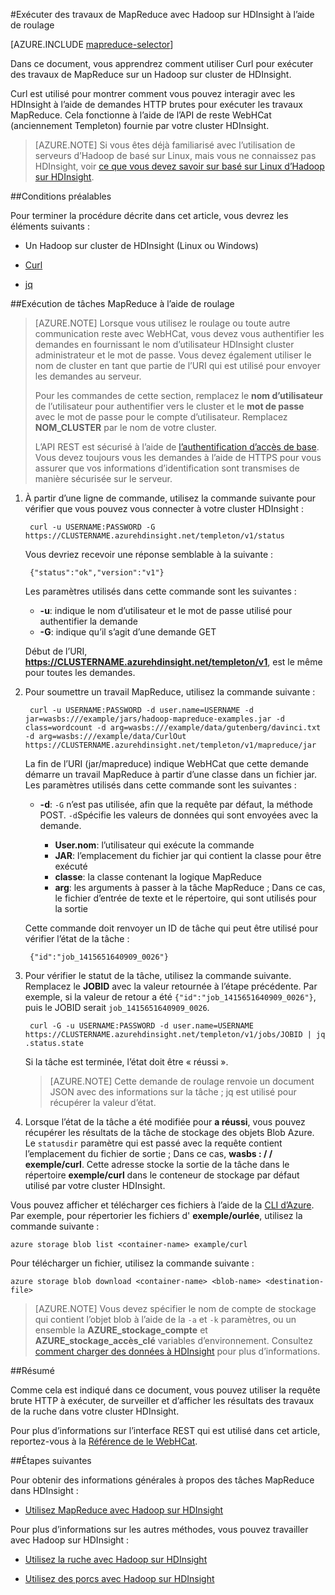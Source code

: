 <properties
   pageTitle="Utilisez MapReduce et courbée avec Hadoop dans HDInsight | Microsoft Azure"
   description="Apprenez à exécuter à distance des travaux de MapReduce avec Hadoop sur HDInsight à l’aide de roulage."
   services="hdinsight"
   documentationCenter=""
   authors="Blackmist"
   manager="jhubbard"
   editor="cgronlun"
    tags="azure-portal"/>

<tags
   ms.service="hdinsight"
   ms.devlang="na"
   ms.topic="article"
   ms.tgt_pltfrm="na"
   ms.workload="big-data"
   ms.date="09/27/2016"
   ms.author="larryfr"/>

#<a name="run-mapreduce-jobs-with-hadoop-on-hdinsight-using-curl"></a>Exécuter des travaux de MapReduce avec Hadoop sur HDInsight à l’aide de roulage

[AZURE.INCLUDE [mapreduce-selector](../../includes/hdinsight-selector-use-mapreduce.md)]

Dans ce document, vous apprendrez comment utiliser Curl pour exécuter des travaux de MapReduce sur un Hadoop sur cluster de HDInsight.

Curl est utilisé pour montrer comment vous pouvez interagir avec les HDInsight à l’aide de demandes HTTP brutes pour exécuter les travaux MapReduce. Cela fonctionne à l’aide de l’API de reste WebHCat (anciennement Templeton) fournie par votre cluster HDInsight.

> [AZURE.NOTE] Si vous êtes déjà familiarisé avec l’utilisation de serveurs d’Hadoop de basé sur Linux, mais vous ne connaissez pas HDInsight, voir [ce que vous devez savoir sur basé sur Linux d’Hadoop sur HDInsight](hdinsight-hadoop-linux-information.md).

##<a id="prereq"></a>Conditions préalables

Pour terminer la procédure décrite dans cet article, vous devrez les éléments suivants :

* Un Hadoop sur cluster de HDInsight (Linux ou Windows)

* [Curl](http://curl.haxx.se/)

* [jq](http://stedolan.github.io/jq/)

##<a id="curl"></a>Exécution de tâches MapReduce à l’aide de roulage

> [AZURE.NOTE] Lorsque vous utilisez le roulage ou toute autre communication reste avec WebHCat, vous devez vous authentifier les demandes en fournissant le nom d’utilisateur HDInsight cluster administrateur et le mot de passe. Vous devez également utiliser le nom de cluster en tant que partie de l’URI qui est utilisé pour envoyer les demandes au serveur.
>
> Pour les commandes de cette section, remplacez le **nom d’utilisateur** de l’utilisateur pour authentifier vers le cluster et le **mot de passe** avec le mot de passe pour le compte d’utilisateur. Remplacez **NOM_CLUSTER** par le nom de votre cluster.
>
> L’API REST est sécurisé à l’aide de [l’authentification d’accès de base](http://en.wikipedia.org/wiki/Basic_access_authentication). Vous devez toujours vous les demandes à l’aide de HTTPS pour vous assurer que vos informations d’identification sont transmises de manière sécurisée sur le serveur.

1. À partir d’une ligne de commande, utilisez la commande suivante pour vérifier que vous pouvez vous connecter à votre cluster HDInsight :

        curl -u USERNAME:PASSWORD -G https://CLUSTERNAME.azurehdinsight.net/templeton/v1/status

    Vous devriez recevoir une réponse semblable à la suivante :

        {"status":"ok","version":"v1"}

    Les paramètres utilisés dans cette commande sont les suivantes :

    * **-u**: indique le nom d’utilisateur et le mot de passe utilisé pour authentifier la demande
    * **-G**: indique qu’il s’agit d’une demande GET

    Début de l’URI, **https://CLUSTERNAME.azurehdinsight.net/templeton/v1**, est le même pour toutes les demandes.

2. Pour soumettre un travail MapReduce, utilisez la commande suivante :

        curl -u USERNAME:PASSWORD -d user.name=USERNAME -d jar=wasbs:///example/jars/hadoop-mapreduce-examples.jar -d class=wordcount -d arg=wasbs:///example/data/gutenberg/davinci.txt -d arg=wasbs:///example/data/CurlOut https://CLUSTERNAME.azurehdinsight.net/templeton/v1/mapreduce/jar

    La fin de l’URI (jar/mapreduce) indique WebHCat que cette demande démarre un travail MapReduce à partir d’une classe dans un fichier jar. Les paramètres utilisés dans cette commande sont les suivantes :

    * **-d**: `-G` n’est pas utilisée, afin que la requête par défaut, la méthode POST. `-d`Spécifie les valeurs de données qui sont envoyées avec la demande.

        * **User.nom**: l’utilisateur qui exécute la commande
        * **JAR**: l’emplacement du fichier jar qui contient la classe pour être exécuté
        * **classe**: la classe contenant la logique MapReduce
        * **arg**: les arguments à passer à la tâche MapReduce ; Dans ce cas, le fichier d’entrée de texte et le répertoire, qui sont utilisés pour la sortie

    Cette commande doit renvoyer un ID de tâche qui peut être utilisé pour vérifier l’état de la tâche :

        {"id":"job_1415651640909_0026"}

3. Pour vérifier le statut de la tâche, utilisez la commande suivante. Remplacez le **JOBID** avec la valeur retournée à l’étape précédente. Par exemple, si la valeur de retour a été `{"id":"job_1415651640909_0026"}`, puis le JOBID serait `job_1415651640909_0026`.

        curl -G -u USERNAME:PASSWORD -d user.name=USERNAME https://CLUSTERNAME.azurehdinsight.net/templeton/v1/jobs/JOBID | jq .status.state

    Si la tâche est terminée, l’état doit être « réussi ».

    > [AZURE.NOTE] Cette demande de roulage renvoie un document JSON avec des informations sur la tâche ; jq est utilisé pour récupérer la valeur d’état.

4. Lorsque l’état de la tâche a été modifiée pour **a réussi**, vous pouvez récupérer les résultats de la tâche de stockage des objets Blob Azure. Le `statusdir` paramètre qui est passé avec la requête contient l’emplacement du fichier de sortie ; Dans ce cas, **wasbs : / / exemple/curl**. Cette adresse stocke la sortie de la tâche dans le répertoire **exemple/curl** dans le conteneur de stockage par défaut utilisé par votre cluster HDInsight.

Vous pouvez afficher et télécharger ces fichiers à l’aide de la [CLI d’Azure](../xplat-cli-install.md). Par exemple, pour répertorier les fichiers d' **exemple/ourlée**, utilisez la commande suivante :

    azure storage blob list <container-name> example/curl

Pour télécharger un fichier, utilisez la commande suivante :

    azure storage blob download <container-name> <blob-name> <destination-file>

> [AZURE.NOTE] Vous devez spécifier le nom de compte de stockage qui contient l’objet blob à l’aide de la `-a` et `-k` paramètres, ou un ensemble la **AZURE\_stockage\_compte** et **AZURE\_stockage\_accès\_clé** variables d’environnement. Consultez [comment charger des données à HDInsight](hdinsight-upload-data.md) pour plus d’informations.

##<a id="summary"></a>Résumé

Comme cela est indiqué dans ce document, vous pouvez utiliser la requête brute HTTP à exécuter, de surveiller et d’afficher les résultats des travaux de la ruche dans votre cluster HDInsight.

Pour plus d’informations sur l’interface REST qui est utilisé dans cet article, reportez-vous à la [Référence de le WebHCat](https://cwiki.apache.org/confluence/display/Hive/WebHCat+Reference).

##<a id="nextsteps"></a>Étapes suivantes

Pour obtenir des informations générales à propos des tâches MapReduce dans HDInsight :

* [Utilisez MapReduce avec Hadoop sur HDInsight](hdinsight-use-mapreduce.md)

Pour plus d’informations sur les autres méthodes, vous pouvez travailler avec Hadoop sur HDInsight :

* [Utilisez la ruche avec Hadoop sur HDInsight](hdinsight-use-hive.md)

* [Utilisez des porcs avec Hadoop sur HDInsight](hdinsight-use-pig.md)

